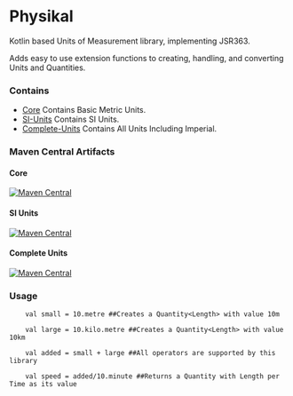 # Physikal

Kotlin based Units of Measurement library, implementing JSR363.

Adds easy to use extension functions to creating, handling, and converting Units and Quantities.

### Contains
- [Core](core) Contains Basic Metric Units. 
- [SI-Units](si-units) Contains SI Units.
- [Complete-Units](additional-units) Contains All Units Including Imperial.


### Maven Central Artifacts
#### Core
[![Maven Central](https://maven-badges.herokuapp.com/maven-central/org.tenkiv.physikal/core/badge.svg)](https://maven-badges.herokuapp.com/maven-central/org.tenkiv.physikal/core)

#### SI Units
[![Maven Central](https://maven-badges.herokuapp.com/maven-central/org.tenkiv.physikal/si-units/badge.svg)](https://maven-badges.herokuapp.com/maven-central/org.tenkiv.physikal/si-units)

#### Complete Units
[![Maven Central](https://maven-badges.herokuapp.com/maven-central/org.tenkiv.physikal/additional-units/badge.svg)](https://maven-badges.herokuapp.com/maven-central/org.tenkiv.physikal/additional-units)

### Usage
        val small = 10.metre ##Creates a Quantity<Length> with value 10m
        
        val large = 10.kilo.metre ##Creates a Quantity<Length> with value 10km
        
        val added = small + large ##All operators are supported by this library
        
        val speed = added/10.minute ##Returns a Quantity with Length per Time as its value


